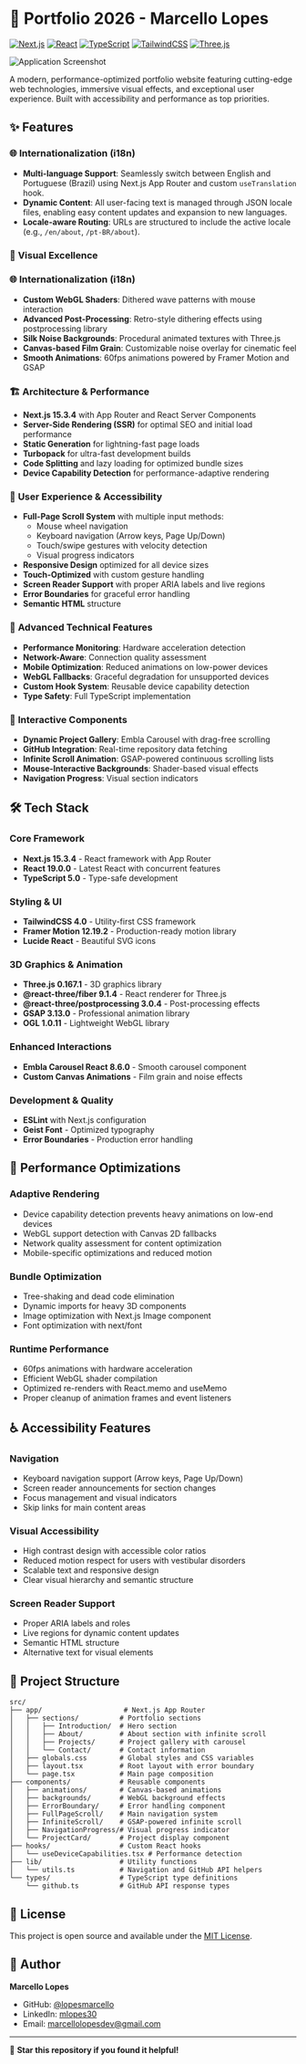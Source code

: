 # 🚀 Portfolio 2026 - Marcello Lopes

[![Next.js](https://img.shields.io/badge/Next.js-15.3.4-black?logo=next.js&logoColor=white)](https://nextjs.org)
[![React](https://img.shields.io/badge/React-19.0.0-blue?logo=react&logoColor=white)](https://reactjs.org)
[![TypeScript](https://img.shields.io/badge/TypeScript-5.0-blue?logo=typescript&logoColor=white)](https://www.typescriptlang.org)
[![TailwindCSS](https://img.shields.io/badge/TailwindCSS-4.0-38B2AC?logo=tailwind-css&logoColor=white)](https://tailwindcss.com)
[![Three.js](https://img.shields.io/badge/Three.js-0.167.1-black?logo=three.js&logoColor=white)](https://threejs.org)

<!-- Application Screenshot Placeholder -->
![Application Screenshot](https://lopesmarcello.vercel.app/en/screenshot.png)

A modern, performance-optimized portfolio website featuring cutting-edge web technologies, immersive visual effects, and exceptional user experience. Built with accessibility and performance as top priorities.

## ✨ Features

### 🌐 Internationalization (i18n)

- **Multi-language Support**: Seamlessly switch between English and Portuguese (Brazil) using Next.js App Router and custom `useTranslation` hook.
- **Dynamic Content**: All user-facing text is managed through JSON locale files, enabling easy content updates and expansion to new languages.
- **Locale-aware Routing**: URLs are structured to include the active locale (e.g., `/en/about`, `/pt-BR/about`).



### 🎨 **Visual Excellence**

### 🌐 Internationalization (i18n)

- **Custom WebGL Shaders**: Dithered wave patterns with mouse interaction
- **Advanced Post-Processing**: Retro-style dithering effects using postprocessing library
- **Silk Noise Backgrounds**: Procedural animated textures with Three.js
- **Canvas-based Film Grain**: Customizable noise overlay for cinematic feel
- **Smooth Animations**: 60fps animations powered by Framer Motion and GSAP

### 🏗️ **Architecture & Performance**

- **Next.js 15.3.4** with App Router and React Server Components
- **Server-Side Rendering (SSR)** for optimal SEO and initial load performance
- **Static Generation** for lightning-fast page loads
- **Turbopack** for ultra-fast development builds
- **Code Splitting** and lazy loading for optimized bundle sizes
- **Device Capability Detection** for performance-adaptive rendering

### 📱 **User Experience & Accessibility**

- **Full-Page Scroll System** with multiple input methods:
  - Mouse wheel navigation
  - Keyboard navigation (Arrow keys, Page Up/Down)
  - Touch/swipe gestures with velocity detection
  - Visual progress indicators
- **Responsive Design** optimized for all device sizes
- **Touch-Optimized** with custom gesture handling
- **Screen Reader Support** with proper ARIA labels and live regions
- **Error Boundaries** for graceful error handling
- **Semantic HTML** structure

### 🔧 **Advanced Technical Features**

- **Performance Monitoring**: Hardware acceleration detection
- **Network-Aware**: Connection quality assessment
- **Mobile Optimization**: Reduced animations on low-power devices
- **WebGL Fallbacks**: Graceful degradation for unsupported devices
- **Custom Hook System**: Reusable device capability detection
- **Type Safety**: Full TypeScript implementation

### 🎪 **Interactive Components**

- **Dynamic Project Gallery**: Embla Carousel with drag-free scrolling
- **GitHub Integration**: Real-time repository data fetching
- **Infinite Scroll Animation**: GSAP-powered continuous scrolling lists
- **Mouse-Interactive Backgrounds**: Shader-based visual effects
- **Navigation Progress**: Visual section indicators

## 🛠️ Tech Stack

### **Core Framework**

- **Next.js 15.3.4** - React framework with App Router
- **React 19.0.0** - Latest React with concurrent features
- **TypeScript 5.0** - Type-safe development

### **Styling & UI**

- **TailwindCSS 4.0** - Utility-first CSS framework
- **Framer Motion 12.19.2** - Production-ready motion library
- **Lucide React** - Beautiful SVG icons

### **3D Graphics & Animation**

- **Three.js 0.167.1** - 3D graphics library
- **@react-three/fiber 9.1.4** - React renderer for Three.js
- **@react-three/postprocessing 3.0.4** - Post-processing effects
- **GSAP 3.13.0** - Professional animation library
- **OGL 1.0.11** - Lightweight WebGL library

### **Enhanced Interactions**

- **Embla Carousel React 8.6.0** - Smooth carousel component
- **Custom Canvas Animations** - Film grain and noise effects

### **Development & Quality**

- **ESLint** with Next.js configuration
- **Geist Font** - Optimized typography
- **Error Boundaries** - Production error handling

## 🎯 Performance Optimizations

### **Adaptive Rendering**

- Device capability detection prevents heavy animations on low-end devices
- WebGL support detection with Canvas 2D fallbacks
- Network quality assessment for content optimization
- Mobile-specific optimizations and reduced motion

### **Bundle Optimization**

- Tree-shaking and dead code elimination
- Dynamic imports for heavy 3D components
- Image optimization with Next.js Image component
- Font optimization with next/font

### **Runtime Performance**

- 60fps animations with hardware acceleration
- Efficient WebGL shader compilation
- Optimized re-renders with React.memo and useMemo
- Proper cleanup of animation frames and event listeners

## ♿ Accessibility Features

### **Navigation**

- Keyboard navigation support (Arrow keys, Page Up/Down)
- Screen reader announcements for section changes
- Focus management and visual indicators
- Skip links for main content areas

### **Visual Accessibility**

- High contrast design with accessible color ratios
- Reduced motion respect for users with vestibular disorders
- Scalable text and responsive design
- Clear visual hierarchy and semantic structure

### **Screen Reader Support**

- Proper ARIA labels and roles
- Live regions for dynamic content updates
- Semantic HTML structure
- Alternative text for visual elements

## 📁 Project Structure

```
src/
├── app/                    # Next.js App Router
│   ├── sections/          # Portfolio sections
│   │   ├── Introduction/  # Hero section
│   │   ├── About/         # About section with infinite scroll
│   │   ├── Projects/      # Project gallery with carousel
│   │   └── Contact/       # Contact information
│   ├── globals.css        # Global styles and CSS variables
│   ├── layout.tsx         # Root layout with error boundary
│   └── page.tsx           # Main page composition
├── components/            # Reusable components
│   ├── animations/        # Canvas-based animations
│   ├── backgrounds/       # WebGL background effects
│   ├── ErrorBoundary/     # Error handling component
│   ├── FullPageScroll/    # Main navigation system
│   ├── InfiniteScroll/    # GSAP-powered infinite scroll
│   ├── NavigationProgress/# Visual progress indicator
│   └── ProjectCard/       # Project display component
├── hooks/                 # Custom React hooks
│   └── useDeviceCapabilities.tsx # Performance detection
├── lib/                   # Utility functions
│   └── utils.ts           # Navigation and GitHub API helpers
└── types/                 # TypeScript type definitions
    └── github.ts          # GitHub API response types
```

## 📝 License

This project is open source and available under the [MIT License](LICENSE).

## 👤 Author

**Marcello Lopes**

- GitHub: [@lopesmarcello](https://github.com/lopesmarcello)
- LinkedIn: [mlopes30](https://linkedin.com/in/mlopes30)
- Email: marcellolopesdev@gmail.com

---

🌟 **Star this repository if you found it helpful!**
